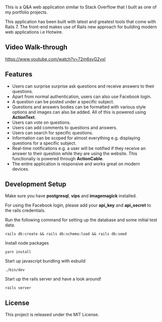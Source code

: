 This is a Q&A web application similar to Stack Overflow that I built as one of my portfolio projects.

This application has been built with latest and greatest tools that come with Rails 7. The front-end makes use of Rails new approach for building modern web applications i.e Hotwire.

## Video Walk-through
https://www.youtube.com/watch?v=72m6syG2vxI

## Features
- Users can surprise surprise ask questions and receive answers to their questions.
- Apart from normal authentication, users can also use Facebook login.
- A question can be posted under a specific subject.
- Questions and answers bodies can be formatted with various style options and images can also be added. All of this is powered using **ActionText**.
- Users can vote on questions.
- Users can add comments to questions and answers.
- Users can search for specific questions.
- Information can be scoped for almost everything e.g. displaying questions for a specific subject.
- Real-time notifications e.g. a user will be notified if they receive an answer to their question while they are using the website. This functionaliy is powered through **ActionCable**.
- The entire application is responsive and works great on modern devices.

## Development Setup
Make sure you have **postgresql**, **vips** and **imagemagick** installed.

For using the Facebook login, please add your **api_key** and **api_secret** to the rails credentials.

Run the following command for setting up the database and some initial test data.

```
rails db:create && rails db:schema:load && rails db:seed
```

Install node packages

```
yarn install
```

Start up javascript bundling with esbuild

```
./bin/dev
```

Start up the rails server and have a look around!

```
rails server
```

## License
This project is released under the MIT License.

